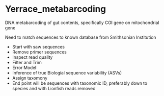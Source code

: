 # Yerrace_metabarcoding
DNA metabarcoding of gut contents, specifically COI gene on mitochondrial gene


Need to match sequences to known database from Smithsonian Institution


- Start with saw sequences
- Remove primer sequences
- Inspect read quality
- Filter and Trim
- Error Model
- Inference of true Biologial sequence variability (ASVs)
- Assign taxomony
- End point will be sequences with taxonomic ID, preferably down to species and with Lionfish reads removed

